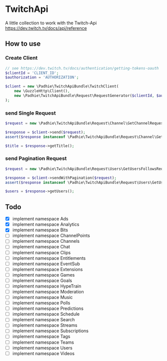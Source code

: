 # TwitchApi
A little collection to work with the Twitch-Api https://dev.twitch.tv/docs/api/reference

## How to use
### Create Client
```php
// see https://dev.twitch.tv/docs/authentication/getting-tokens-oauth
$clientId = 'CLIENT_ID';
$authorization = 'AUTHORIZATION';

$client = new \Padhie\TwitchApiBundle\TwitchClient(
    new \GuzzleHttp\Client(),
    new \Padhie\TwitchApiBundle\Request\RequestGenerator($clientId, $authorization)
);

```

### send Single Request
```php
$request = new \Padhie\TwitchApiBundle\Request\Channel\GetChannelRequest($broadcasterId);

$response = $client->send($request);
assert($response instanceof \Padhie\TwitchApiBundle\Request\Channel\GetChannelResponse);

$title = $response->getTitle();
```

### send Pagination Request
```php
$request = new \Padhie\TwitchApiBundle\Request\Users\GetUsersFollowsRequest($broadcasterId);

$response = $client->sendWithPagination($request);
assert($response instanceof \Padhie\TwitchApiBundle\Request\Users\GetUsersFollowsResponse);

$users = $response->getUsers();
```


## Todo
* [x] implement namespace Ads
* [x] implement namespace Analytics
* [x] implement namespace Bits
* [ ] implement namespace ChannelPoints
* [ ] implement namespace Channels
* [ ] implement namespace Chat
* [ ] implement namespace Clips
* [ ] implement namespace Entitlements
* [ ] implement namespace EventSub
* [ ] implement namespace Extensions
* [ ] implement namespace Games
* [ ] implement namespace Goals
* [ ] implement namespace HypeTrain
* [ ] implement namespace Moderation
* [ ] implement namespace Music
* [ ] implement namespace Polls
* [ ] implement namespace Predictions
* [ ] implement namespace Schedule
* [ ] implement namespace Search
* [ ] implement namespace Streams
* [ ] implement namespace Subscriptions
* [ ] implement namespace Tags
* [ ] implement namespace Teams
* [ ] implement namespace Users
* [ ] implement namespace Videos